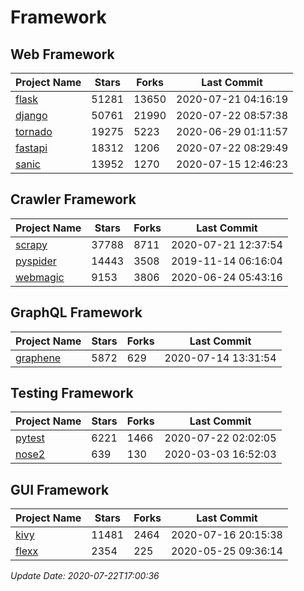 # Framework

## Web Framework

| Project Name | Stars | Forks | Last Commit |
| ------------ | ----- | ----- | ----------- |
| [flask](https://github.com/pallets/flask) | 51281 | 13650 | 2020-07-21 04:16:19 |
| [django](https://github.com/django/django) | 50761 | 21990 | 2020-07-22 08:57:38 |
| [tornado](https://github.com/tornadoweb/tornado) | 19275 | 5223 | 2020-06-29 01:11:57 |
| [fastapi](https://github.com/tiangolo/fastapi) | 18312 | 1206 | 2020-07-22 08:29:49 |
| [sanic](https://github.com/huge-success/sanic) | 13952 | 1270 | 2020-07-15 12:46:23 |

## Crawler Framework

| Project Name | Stars | Forks | Last Commit |
| ------------ | ----- | ----- | ----------- |
| [scrapy](https://github.com/scrapy/scrapy) | 37788 | 8711 | 2020-07-21 12:37:54 |
| [pyspider](https://github.com/binux/pyspider) | 14443 | 3508 | 2019-11-14 06:16:04 |
| [webmagic](https://github.com/code4craft/webmagic) | 9153 | 3806 | 2020-06-24 05:43:16 |

## GraphQL Framework

| Project Name | Stars | Forks | Last Commit |
| ------------ | ----- | ----- | ----------- |
| [graphene](https://github.com/graphql-python/graphene) | 5872 | 629 | 2020-07-14 13:31:54 |

## Testing Framework

| Project Name | Stars | Forks | Last Commit |
| ------------ | ----- | ----- | ----------- |
| [pytest](https://github.com/pytest-dev/pytest) | 6221 | 1466 | 2020-07-22 02:02:05 |
| [nose2](https://github.com/nose-devs/nose2) | 639 | 130 | 2020-03-03 16:52:03 |

## GUI Framework

| Project Name | Stars | Forks | Last Commit |
| ------------ | ----- | ----- | ----------- |
| [kivy](https://github.com/kivy/kivy) | 11481 | 2464 | 2020-07-16 20:15:38 |
| [flexx](https://github.com/flexxui/flexx) | 2354 | 225 | 2020-05-25 09:36:14 |

*Update Date: 2020-07-22T17:00:36*